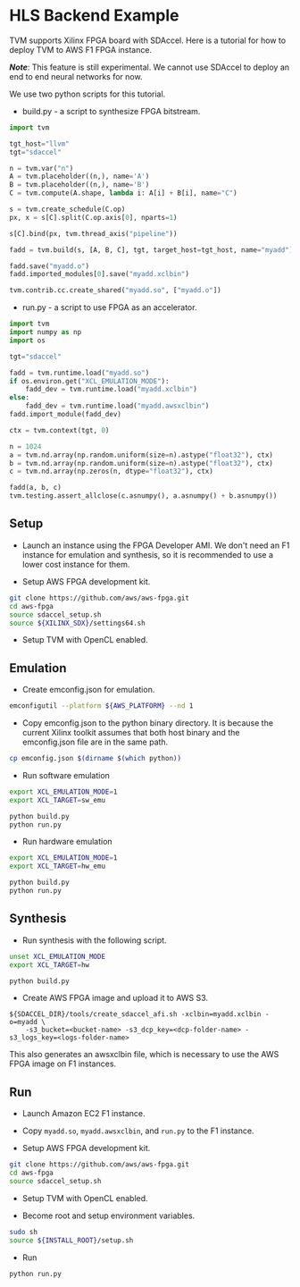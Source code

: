 <!--- Licensed to the Apache Software Foundation (ASF) under one -->
<!--- or more contributor license agreements.  See the NOTICE file -->
<!--- distributed with this work for additional information -->
<!--- regarding copyright ownership.  The ASF licenses this file -->
<!--- to you under the Apache License, Version 2.0 (the -->
<!--- "License"); you may not use this file except in compliance -->
<!--- with the License.  You may obtain a copy of the License at -->

<!---   http://www.apache.org/licenses/LICENSE-2.0 -->

<!--- Unless required by applicable law or agreed to in writing, -->
<!--- software distributed under the License is distributed on an -->
<!--- "AS IS" BASIS, WITHOUT WARRANTIES OR CONDITIONS OF ANY -->
<!--- KIND, either express or implied.  See the License for the -->
<!--- specific language governing permissions and limitations -->
<!--- under the License. -->

HLS Backend Example
===================

TVM supports Xilinx FPGA board with SDAccel.  Here is a tutorial for how to deploy TVM to AWS F1 FPGA instance.

***Note***: This feature is still experimental.  We cannot use SDAccel to deploy an end to end neural networks for now.

We use two python scripts for this tutorial.

- build.py - a script to synthesize FPGA bitstream.
```python
import tvm

tgt_host="llvm"
tgt="sdaccel"

n = tvm.var("n")
A = tvm.placeholder((n,), name='A')
B = tvm.placeholder((n,), name='B')
C = tvm.compute(A.shape, lambda i: A[i] + B[i], name="C")

s = tvm.create_schedule(C.op)
px, x = s[C].split(C.op.axis[0], nparts=1)

s[C].bind(px, tvm.thread_axis("pipeline"))

fadd = tvm.build(s, [A, B, C], tgt, target_host=tgt_host, name="myadd")

fadd.save("myadd.o")
fadd.imported_modules[0].save("myadd.xclbin")

tvm.contrib.cc.create_shared("myadd.so", ["myadd.o"])
```

- run.py - a script to use FPGA as an accelerator.
```python
import tvm
import numpy as np
import os

tgt="sdaccel"

fadd = tvm.runtime.load("myadd.so")
if os.environ.get("XCL_EMULATION_MODE"):
    fadd_dev = tvm.runtime.load("myadd.xclbin")
else:
    fadd_dev = tvm.runtime.load("myadd.awsxclbin")
fadd.import_module(fadd_dev)

ctx = tvm.context(tgt, 0)

n = 1024
a = tvm.nd.array(np.random.uniform(size=n).astype("float32"), ctx)
b = tvm.nd.array(np.random.uniform(size=n).astype("float32"), ctx)
c = tvm.nd.array(np.zeros(n, dtype="float32"), ctx)

fadd(a, b, c)
tvm.testing.assert_allclose(c.asnumpy(), a.asnumpy() + b.asnumpy())
```

Setup
-----

- Launch an instance using the FPGA Developer AMI.  We don't need an F1 instance for emulation and synthesis, so it is recommended to use a lower cost instance for them.

- Setup AWS FPGA development kit.
```bash
git clone https://github.com/aws/aws-fpga.git
cd aws-fpga
source sdaccel_setup.sh
source ${XILINX_SDX}/settings64.sh
```

- Setup TVM with OpenCL enabled.

Emulation
---------

- Create emconfig.json for emulation.
```bash
emconfigutil --platform ${AWS_PLATFORM} --nd 1
```

- Copy emconfig.json to the python binary directory.  It is because the current Xilinx toolkit assumes that both host binary and the emconfig.json file are in the same path.
```bash
cp emconfig.json $(dirname $(which python))
```

- Run software emulation
```bash
export XCL_EMULATION_MODE=1
export XCL_TARGET=sw_emu

python build.py
python run.py
```

- Run hardware emulation
```bash
export XCL_EMULATION_MODE=1
export XCL_TARGET=hw_emu

python build.py
python run.py
```


Synthesis
---------

- Run synthesis with the following script.

```bash
unset XCL_EMULATION_MODE
export XCL_TARGET=hw

python build.py
```

- Create AWS FPGA image and upload it to AWS S3.
```
${SDACCEL_DIR}/tools/create_sdaccel_afi.sh -xclbin=myadd.xclbin -o=myadd \
    -s3_bucket=<bucket-name> -s3_dcp_key=<dcp-folder-name> -s3_logs_key=<logs-folder-name>
```
This also generates an awsxclbin file, which is necessary to use the AWS FPGA image on F1 instances.

Run
---

- Launch Amazon EC2 F1 instance.

- Copy `myadd.so`, `myadd.awsxclbin`, and `run.py` to the F1 instance.

- Setup AWS FPGA development kit.
```bash
git clone https://github.com/aws/aws-fpga.git
cd aws-fpga
source sdaccel_setup.sh
```

- Setup TVM with OpenCL enabled.

- Become root and setup environment variables.
```bash
sudo sh
source ${INSTALL_ROOT}/setup.sh
```

- Run
```bash
python run.py
```
